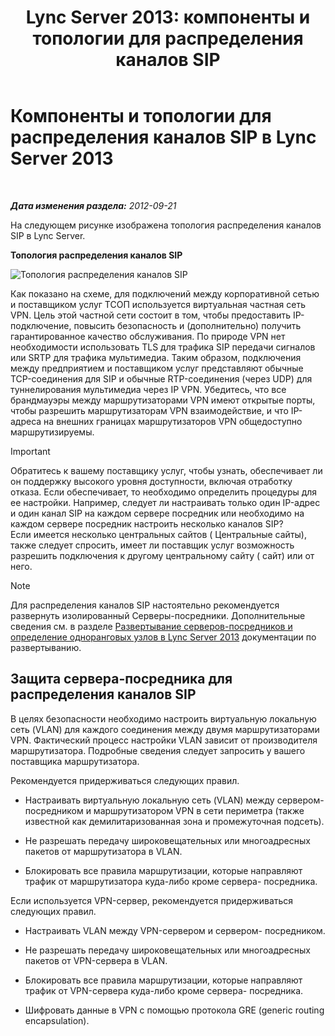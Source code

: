 ﻿---
title: 'Lync Server 2013: компоненты и топологии для распределения каналов SIP'
TOCTitle: Компоненты и топологии для распределения каналов SIP
ms:assetid: 8ed9a9d0-517e-4f36-a131-22cdafa257fa
ms:mtpsurl: https://technet.microsoft.com/ru-ru/library/Gg398720(v=OCS.15)
ms:contentKeyID: 49310481
ms.date: 05/19/2016
mtps_version: v=OCS.15
ms.translationtype: HT
---

# Компоненты и топологии для распределения каналов SIP в Lync Server 2013

 

_**Дата изменения раздела:** 2012-09-21_

На следующем рисунке изображена топология распределения каналов SIP в Lync Server.

**Топология распределения каналов SIP**

![Топология распределения каналов SIP](images/Gg398720.669fb55d-7c81-4e21-9421-fabc43d6e064(OCS.15).jpg "Топология распределения каналов SIP")

Как показано на схеме, для подключений между корпоративной сетью и поставщиком услуг ТСОП используется виртуальная частная сеть VPN. Цель этой частной сети состоит в том, чтобы предоставить IP-подключение, повысить безопасность и (дополнительно) получить гарантированное качество обслуживания. По природе VPN нет необходимости использовать TLS для трафика SIP передачи сигналов или SRTP для трафика мультимедиа. Таким образом, подключения между предприятием и поставщиком услуг представляют обычные TCP-соединения для SIP и обычные RTP-соединения (через UDP) для туннелирования мультимедиа через IP VPN. Убедитесь, что все брандмауэры между маршрутизаторами VPN имеют открытые порты, чтобы разрешить маршрутизаторам VPN взаимодействие, и что IP-адреса на внешних границах маршрутизаторов VPN общедоступно маршрутизируемы.

> [!important]  
> Обратитесь к вашему поставщику услуг, чтобы узнать, обеспечивает ли он поддержку высокого уровня доступности, включая отработку отказа. Если обеспечивает, то необходимо определить процедуры для ее настройки. Например, следует ли настраивать только один IP-адрес и один канал SIP на каждом сервере посредник или необходимо на каждом сервере посредник настроить несколько каналов SIP?<br />Если имеется несколько центральных сайтов ( Центральные сайты), также следует спросить, имеет ли поставщик услуг возможность разрешить подключения к другому центральному сайту ( сайт) или от него.

> [!note]  
> Для распределения каналов SIP настоятельно рекомендуется развернуть изолированный Серверы-посредники. Дополнительные сведения см. в разделе <a href="lync-server-2013-deploying-mediation-servers-and-defining-peers.md">Развертывание серверов-посредников и определение одноранговых узлов в Lync Server 2013</a> документации по развертыванию.

## Защита сервера-посредника для распределения каналов SIP

В целях безопасности необходимо настроить виртуальную локальную сеть (VLAN) для каждого соединения между двумя маршрутизаторами VPN. Фактический процесс настройки VLAN зависит от производителя маршрутизатора. Подробные сведения следует запросить у вашего поставщика маршрутизатора.

Рекомендуется придерживаться следующих правил.

  - Настраивать виртуальную локальную сеть (VLAN) между сервером- посредником и маршрутизатором VPN в сети периметра (также известной как демилитаризованная зона и промежуточная подсеть).

  - Не разрешать передачу широковещательных или многоадресных пакетов от маршрутизатора в VLAN.

  - Блокировать все правила маршрутизации, которые направляют трафик от маршрутизатора куда-либо кроме сервера- посредника.

Если используется VPN-сервер, рекомендуется придерживаться следующих правил.

  - Настраивать VLAN между VPN-сервером и сервером- посредником.

  - Не разрешать передачу широковещательных или многоадресных пакетов от VPN-сервера в VLAN.

  - Блокировать все правила маршрутизации, которые направляют трафик от VPN-сервера куда-либо кроме сервера- посредника.

  - Шифровать данные в VPN с помощью протокола GRE (generic routing encapsulation).

